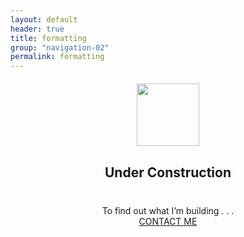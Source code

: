 ```yaml
---
layout: default
header: true
title: formatting
group: "navigation-02"
permalink: formatting
---
```


<div style="text-align: center; margin-top: 20px">
<img style="width: 100px;" src="https://maxcdn.icons8.com/Android_L/PNG/512/Transport/under_construction-512.png">
<h2>Under Construction</h2>
</div>

<div style="text-align: center; margin-top: 40px">
To find out what I’m building&nbsp;.&nbsp;.&nbsp;.<br /><a href="mailto:info@jeffkeiser.com"><span class="contact-button">CONTACT ME</span></a>
</div>